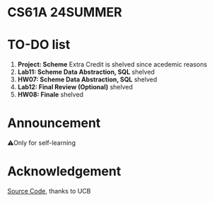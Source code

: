 # CS61A 24SUMMER
# TO-DO list

1. **Project: Scheme** Extra Credit is shelved since acedemic reasons
2. **Lab11: Scheme Data Abstraction, SQL** shelved
3. **HW07: Scheme Data Abstraction, SQL** shelved
4. **Lab12: Final Review (Optional)** shelved
5. **HW08: Finale** shelved

# Announcement
⚠Only for self-learning

# Acknowledgement
[Source Code](https://cs61a.org/), thanks to UCB
